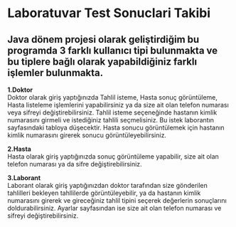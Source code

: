 # Laboratuvar Test Sonuclari Takibi
## Java dönem projesi olarak geliştirdiğim bu programda 3 farklı kullanıcı tipi bulunmakta ve bu tiplere bağlı olarak yapabildiğiniz farklı işlemler bulunmakta.

<b>1.Doktor</b><br>
Doktor olarak giriş yaptığınızda Tahlil isteme, Hasta sonuç görüntüleme, Hasta listeleme işlemlerini yapabilirsiniz ya da size ait olan telefon numarası veya sifreyi değiştirebilirsiniz.
Tahlil isteme seçeneğinde hastanın kimlik numarasını girmeli ve istediğiniz tahlili seçmelisiniz. Bu istek laborantın sayfasındaki tabloya düşecektir. Hasta sonucu görüntülemek için hastanın kimlik numarasını girerek sonucu görüntüleyebilirsiniz.

<b>2.Hasta</b><br>
Hasta olarak giriş yaptığınızda sonuç görüntüleme yapabilir, size ait olan telefon numarası ya da sifre değiştirebilirsiniz.

<b>3.Laborant</b><br>
Laborant olarak giriş yaptığınızdan doktor tarafından size gönderilen tahlilleri bekleyen tahllilerde görüntüleyebilir, ya da hastanın kimlik numarasını girerek ve gireceğiniz tahlil tipini seçerek değerlerin sonuçlarını doldurabilirsiniz. Ayarlar sayfasından ise size ait olan telefon numarası ve sifreyi değiştirebilirsiniz.

 
